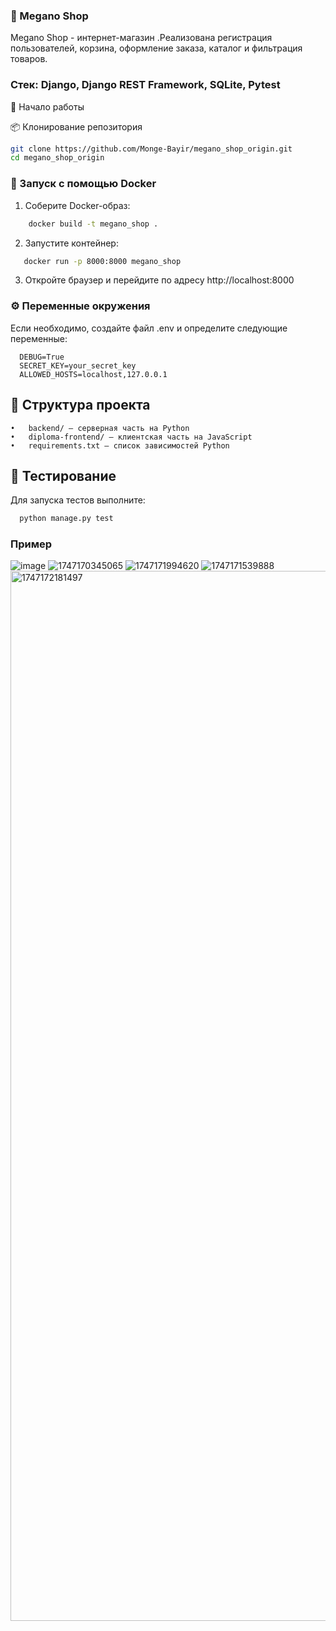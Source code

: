 ### 🛒 Megano Shop 

Megano Shop - интернет-магазин .Реализована регистрация пользователей, корзина, оформление заказа, каталог и фильтрация товаров.

### Стек: Django, Django REST Framework, SQLite, Pytest

🚀 Начало работы

📦 Клонирование репозитория

```bash
git clone https://github.com/Monge-Bayir/megano_shop_origin.git
cd megano_shop_origin
```


### 🐳 Запуск с помощью Docker

1.	Соберите Docker-образ:
	
```bash
    docker build -t megano_shop .
```

2. Запустите контейнер:
   
 ```bash
    docker run -p 8000:8000 megano_shop
```

3. Откройте браузер и перейдите по адресу http://localhost:8000

### ⚙️ Переменные окружения

Если необходимо, создайте файл .env и определите следующие переменные:

```env
  DEBUG=True
  SECRET_KEY=your_secret_key
  ALLOWED_HOSTS=localhost,127.0.0.1
```
## 📁 Структура проекта
	•	backend/ — серверная часть на Python
	•	diploma-frontend/ — клиентская часть на JavaScript
	•	requirements.txt — список зависимостей Python

## 🧪 Тестирование

Для запуска тестов выполните:

```bash
  python manage.py test
```

### Пример
![image](https://github.com/user-attachments/assets/5f00bc43-cdfb-42bc-9fa6-ae59d9cf8d90)
![1747170345065](https://github.com/user-attachments/assets/da5a4fc4-9365-4315-bf49-f094a69da649)
![1747171994620](https://github.com/user-attachments/assets/2d07da26-bc11-40bf-9d7c-5c1d4fba6505)
![1747171539888](https://github.com/user-attachments/assets/ab89c623-29ce-4404-85f2-6e4ceab5bf24)
<img width="1680" alt="1747172181497" src="https://github.com/user-attachments/assets/a6f7cd7a-0b77-4df6-a802-81b15d00fcaa" />





